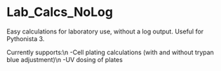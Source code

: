 # Lab_Calcs_NoLog
Easy calculations for laboratory use, without a log output. Useful for Pythonista 3.

Currently supports:\n
-Cell plating calculations (with and without trypan blue adjustment)\n
-UV dosing of plates
